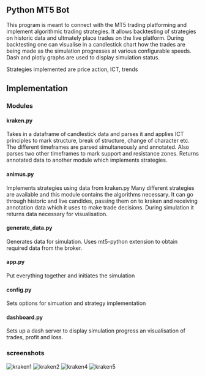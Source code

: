 ﻿## Python MT5 Bot

This program is meant to connect with the MT5 trading platforming and implement algorithmic trading strategies.
It allows backtesting of strategies on historic data and ultmately place trades on the live platform.
During backtesting one can visualise in a candlestick chart how the trades are being made as the simulation progresses at various configurable speeds.
Dash and plotly graphs are used to display simulation status.

Strategies implemented are price action, ICT, trends

## Implementation

### Modules
#### kraken.py
Takes in a dataframe of candlestick data and parses it and applies ICT principles to mark structure, break of structure, change of character etc.
The different timeframes are parsed simultaneously and annotated.
Also parses two other timeframes to mark support and resistance zones.
Returns annotated data to another module which implements strategies.

#### animus.py
Implements strategies using data from kraken.py
Many different strategies are available and this module contains the algorithms necessary.
It can go through historic and live candldes, passing them on to kraken and receiving annotation data which it uses to make trade decisions.
During simulation it returns data necessary for visualisation.

#### generate_data.py
Generates data for simulation. Uses mt5-python extension to obtain required data from the broker.

#### app.py
Put everything together and initiates the simulation

#### config.py
Sets options for simuation and strategy implementation

#### dashboard.py
Sets up a dash server to display simulation progress an visualisation of trades, profit and loss.

### screenshots
![kraken1](https://github.com/pondem87/mt5-python-bot/assets/65922214/5b3be92e-030e-4659-b05d-7fd25a999c92)
![kraken2](https://github.com/pondem87/mt5-python-bot/assets/65922214/6b68cf73-030d-483f-a871-6ade8aff4353)
![kraken4](https://github.com/pondem87/mt5-python-bot/assets/65922214/9832b26e-f355-4167-8a75-4e576a5b8e92)
![kraken5](https://github.com/pondem87/mt5-python-bot/assets/65922214/690283b9-4038-41b5-843f-0ef501580ae9)
